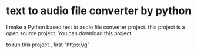 # text to audio file converter by python
I make a Python based text to audio file converter project. this project  is a open source project. You can download  this project.

to run this project , first "https://g"
